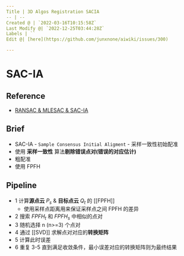 ```yaml
---
Title | 3D Algos Registration SACIA
-- | --
Created @ | `2022-03-16T10:15:58Z`
Last Modify @| `2022-12-25T03:44:28Z`
Labels | ``
Edit @| [here](https://github.com/junxnone/aiwiki/issues/300)

---
```

# SAC-IA

## Reference
- [RANSAC & MLESAC & SAC-IA](https://littlebearsama.github.io/2020/04/11/Registration/0.SAC-IA/)

## Brief
- SAC-IA - `Sample Consensus Initial Aligment` - 采样一致性初始配准
- 使用 **采样一致性** 算法**剔除错误点对(错误的对应估计)** 
- 粗配准
- 使用 FPFH 

## Pipeline
- 1 计算**源点云** $P_s$ & **目标点云** $Q_t$ 的 [[FPFH]]
  - 使用采样点距离用来保证采样点之间 FPFH 的差异
- 2 搜索 $FPFH_t$  和 $FPFH_s$  中相似的点对
- 3 随机选择 n (n>=3) 个点对
- 4 通过 [[SVD]] 求解点对对应的**转换矩阵**
- 5 计算此时误差
- 6 重复 3-5 直到满足收敛条件，最小误差对应的转换矩阵则为最终结果

